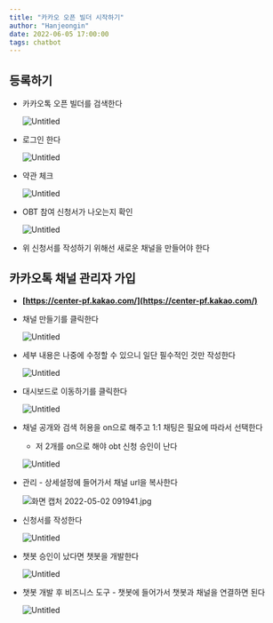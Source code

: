 ```yaml
---
title: "카카오 오픈 빌더 시작하기"
author: "Hanjeongin"
date: 2022-06-05 17:00:00
tags: chatbot
---
```



## 등록하기

- 카카오톡 오픈 빌더를 검색한다
    
    ![Untitled](./images/kakao_open_builder_intro/Untitled.png)
    

- 로그인 한다
    
    ![Untitled](./images/kakao_open_builder_intro/Untitled%201.png)
    

- 약관 체크
    
    ![Untitled](./images/kakao_open_builder_intro/Untitled%202.png)
    

- OBT 참여 신청서가 나오는지 확인
    
    ![Untitled](./images/kakao_open_builder_intro/Untitled%203.png)
    

- 위 신청서를 작성하기 위해선 새로운 채널을 만들어야 한다

## 카카오톡 채널 관리자 가입

- **[https://center-pf.kakao.com/](https://center-pf.kakao.com/)**
- 채널 만들기를 클릭한다
    
    ![Untitled](./images/kakao_open_builder_intro/Untitled%204.png)
    

- 세부 내용은 나중에 수정할 수 있으니 일단 필수적인 것만 작성한다
    
    ![Untitled](./images/kakao_open_builder_intro/Untitled%205.png)
    

- 대시보드로 이동하기를 클릭한다
    
    ![Untitled](./images/kakao_open_builder_intro/Untitled%206.png)
    

- 채널 공개와 검색 허용을 on으로 해주고 1:1 채팅은 필요에 따라서 선택한다
    - 저 2개를 on으로 해야 obt 신청 승인이 난다
    
    ![Untitled](./images/kakao_open_builder_intro/Untitled%207.png)
    

- 관리 - 상세설정에 들어가서 채널 url을 복사한다
    
    ![화면 캡처 2022-05-02 091941.jpg](./images/kakao_open_builder_intro/%ED%99%94%EB%A9%B4_%EC%BA%A1%EC%B2%98_2022-05-02_091941.jpg)
    

- 신청서를 작성한다
    
    ![Untitled](./images/kakao_open_builder_intro/Untitled%208.png)
    

- 챗봇 승인이 났다면 챗봇을 개발한다
    
    ![Untitled](./images/kakao_open_builder_intro/Untitled%209.png)
    

- 챗봇 개발 후 비즈니스 도구 - 챗봇에 들어가서 챗봇과 채널을 연결하면 된다
    
    ![Untitled](./images/kakao_open_builder_intro/Untitled%2010.png)